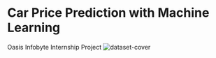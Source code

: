 # Car Price Prediction with Machine Learning
Oasis Infobyte Internship Project
![dataset-cover](https://github.com/Apurbaananya/oibsip_task3/assets/142817867/f8551d65-1feb-4e25-b7c9-7031581e2fc7)


